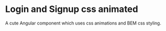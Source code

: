 # Login and Signup css animated

A cute Angular component which uses css animations and BEM css styling.

